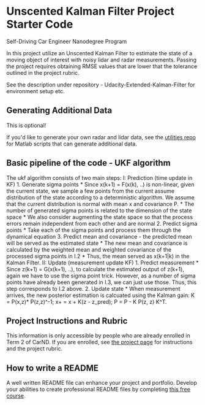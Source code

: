 # Unscented Kalman Filter Project Starter Code
Self-Driving Car Engineer Nanodegree Program

In this project utilize an Unscented Kalman Filter to estimate the state of a moving object of interest with noisy lidar and radar measurements. Passing the project requires obtaining RMSE values that are lower that the tolerance outlined in the project rubric. 

See the description under repository - Udacity-Extended-Kalman-Filter for environment setup etc.

## Generating Additional Data

This is optional!

If you'd like to generate your own radar and lidar data, see the
[utilities repo](https://github.com/udacity/CarND-Mercedes-SF-Utilities) for
Matlab scripts that can generate additional data.


## Basic pipeline of the code - UKF algorithm
The ukf algorithm consists of two main steps:
  I: Prediction (time update in KF)
     1. Generate sigma points 
        * Since x(k+1) = F(x(k), ..) is non-linear, given the current state, we sample a few points from the current assume distribution of the state according to a deterministic algorithm. We assume that the current distribution is normal with mean x and covariance P.
        * The number of generated sigma points is related to the dimension of the state space
        * We also consider augmenting the state space so that the process errors remain independent from each other and are normal
     2. Predict sigma points
        * Take each of the sigma points and process them through the dynamical equation
     3. Predict mean and covariance - the predicted mean will be served as the estimated state
        * The new mean and covariance is calculated by the weighted mean and weighted covariance of the processed sigma points in I.2
        * Thus, the mean served as x(k+1|k) in the Kalman Filter.
  II: Update (measurement update KF)
     1. Predict measurement
        * Since z(k+1) = G(x(k+1), ..), to calculate the estimated output of z(k+1), again we have to use the sigma point trick. However, as a number of sigma points have already been generated in I.3, we can just use those. Thus, this step corresponds to I.2 above.
     2. Update state
        * When measurement arrives, the new posterior estimation is calcuated using the Kalman gain:
        K = P(x,z)* P(z,z)^-1;
        x+ = x + K(z - z_pred);
        P = P - K P(z, z) K^T.

## Project Instructions and Rubric

This information is only accessible by people who are already enrolled in Term 2
of CarND. If you are enrolled, see [the project page](https://classroom.udacity.com/nanodegrees/nd013/parts/40f38239-66b6-46ec-ae68-03afd8a601c8/modules/0949fca6-b379-42af-a919-ee50aa304e6a/lessons/c3eb3583-17b2-4d83-abf7-d852ae1b9fff/concepts/f437b8b0-f2d8-43b0-9662-72ac4e4029c1)
for instructions and the project rubric.

## How to write a README
A well written README file can enhance your project and portfolio.  Develop your abilities to create professional README files by completing [this free course](https://www.udacity.com/course/writing-readmes--ud777).

